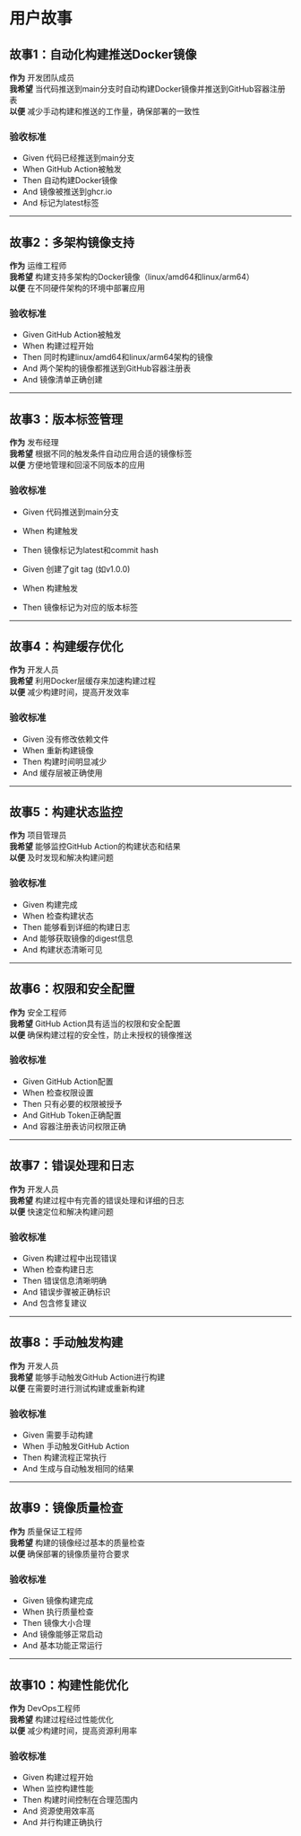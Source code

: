 # 用户故事

## 故事1：自动化构建推送Docker镜像

**作为** 开发团队成员  
**我希望** 当代码推送到main分支时自动构建Docker镜像并推送到GitHub容器注册表  
**以便** 减少手动构建和推送的工作量，确保部署的一致性

### 验收标准
- Given 代码已经推送到main分支
- When GitHub Action被触发
- Then 自动构建Docker镜像
- And 镜像被推送到ghcr.io
- And 标记为latest标签

---

## 故事2：多架构镜像支持

**作为** 运维工程师  
**我希望** 构建支持多架构的Docker镜像（linux/amd64和linux/arm64）  
**以便** 在不同硬件架构的环境中部署应用

### 验收标准
- Given GitHub Action被触发
- When 构建过程开始
- Then 同时构建linux/amd64和linux/arm64架构的镜像
- And 两个架构的镜像都推送到GitHub容器注册表
- And 镜像清单正确创建

---

## 故事3：版本标签管理

**作为** 发布经理  
**我希望** 根据不同的触发条件自动应用合适的镜像标签  
**以便** 方便地管理和回滚不同版本的应用

### 验收标准
- Given 代码推送到main分支
- When 构建触发
- Then 镜像标记为latest和commit hash

- Given 创建了git tag (如v1.0.0)
- When 构建触发
- Then 镜像标记为对应的版本标签

---

## 故事4：构建缓存优化

**作为** 开发人员  
**我希望** 利用Docker层缓存来加速构建过程  
**以便** 减少构建时间，提高开发效率

### 验收标准
- Given 没有修改依赖文件
- When 重新构建镜像
- Then 构建时间明显减少
- And 缓存层被正确使用

---

## 故事5：构建状态监控

**作为** 项目管理员  
**我希望** 能够监控GitHub Action的构建状态和结果  
**以便** 及时发现和解决构建问题

### 验收标准
- Given 构建完成
- When 检查构建状态
- Then 能够看到详细的构建日志
- And 能够获取镜像的digest信息
- And 构建状态清晰可见

---

## 故事6：权限和安全配置

**作为** 安全工程师  
**我希望** GitHub Action具有适当的权限和安全配置  
**以便** 确保构建过程的安全性，防止未授权的镜像推送

### 验收标准
- Given GitHub Action配置
- When 检查权限设置
- Then 只有必要的权限被授予
- And GitHub Token正确配置
- And 容器注册表访问权限正确

---

## 故事7：错误处理和日志

**作为** 开发人员  
**我希望** 构建过程中有完善的错误处理和详细的日志  
**以便** 快速定位和解决构建问题

### 验收标准
- Given 构建过程中出现错误
- When 检查构建日志
- Then 错误信息清晰明确
- And 错误步骤被正确标识
- And 包含修复建议

---

## 故事8：手动触发构建

**作为** 开发人员  
**我希望** 能够手动触发GitHub Action进行构建  
**以便** 在需要时进行测试构建或重新构建

### 验收标准
- Given 需要手动构建
- When 手动触发GitHub Action
- Then 构建流程正常执行
- And 生成与自动触发相同的结果

---

## 故事9：镜像质量检查

**作为** 质量保证工程师  
**我希望** 构建的镜像经过基本的质量检查  
**以便** 确保部署的镜像质量符合要求

### 验收标准
- Given 镜像构建完成
- When 执行质量检查
- Then 镜像大小合理
- And 镜像能够正常启动
- And 基本功能正常运行

---

## 故事10：构建性能优化

**作为** DevOps工程师  
**我希望** 构建过程经过性能优化  
**以便** 减少构建时间，提高资源利用率

### 验收标准
- Given 构建过程开始
- When 监控构建性能
- Then 构建时间控制在合理范围内
- And 资源使用效率高
- And 并行构建正确执行